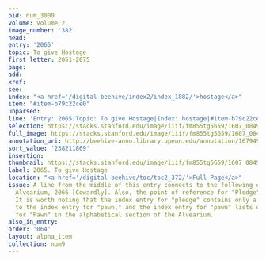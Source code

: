 ```yaml
---
pid: num_3000
volume: Volume 2
image_number: '382'
head:
entry: '2065'
topic: To give Hostage
first_letter: 2051-2075
page:
add:
xref:
see:
index: "<a href='/digital-beehive/index2/index_1882/'>hostage</a>"
item: "#item-b79c22ce0"
unparsed:
line: 'Entry: 2065|Topic: To give Hostage|Index: hostage|#item-b79c22ce0'
selection: https://stacks.stanford.edu/image/iiif/fm855tg5659/1607_0849/889,1869,2857,183/full/0/default.jpg
full_image: https://stacks.stanford.edu/image/iiif/fm855tg5659/1607_0849/full/full/0/default.jpg
annotation_uri: http://beehive-anno.library.upenn.edu/annotation/1679498638547
sort_value: '238211869'
insertion:
thumbnail: https://stacks.stanford.edu/image/iiif/fm855tg5659/1607_0849/889,1869,600,180/250,/0/default.jpg
label: 2065. To give Hostage
location: "<a href='/digital-beehive/toc/toc2_372/'>Full Page</a>"
issue: A line from the middle of this entry connects to the following entry in the
  Alvearium, 2066 [Cowardly]. Also, the point of reference for "Pledge" is unclear.
  It is worth noting that the index entry for "pledge" contains only a cross-reference
  to the index entry for "pawn," and the index entry for "pawn" lists only the entry
  for "Pawn" in the alphabetical section of the Alvearium.
also_in_entry:
order: '064'
layout: alpha_item
collection: num9
---
```

